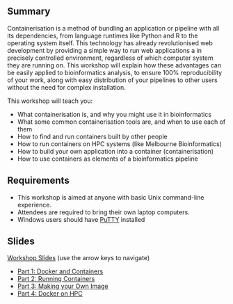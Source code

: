 ## Summary
Containerisation is a method of bundling an application or pipeline with all its dependencies, from language runtimes like Python and R to the operating system itself. This technology has already revolutionised web development by providing a simple way to run web applications a in precisely controlled environment, regardless of which computer system they are running on. This workshop will explain how these advantages can be easily applied to bioinformatics analysis, to ensure 100% reproducibility of your work, along with easy distribution of your pipelines to other users without the need for complex installation.

This workshop will teach you:

* What containerisation is, and why you might use it in bioinformatics
* What some common containerisation tools are, and when to use each of them
* How to find and run containers built by other people
* How to run containers on HPC systems (like Melbourne Bioinformatics)
* How to build your own application into a container (containerisation)
* How to use containers as elements of a bioinformatics pipeline

## Requirements

* This workshop is aimed at anyone with basic Unix command-line experience.
* Attendees are required to bring their own laptop computers.
* Windows users should have [PuTTY](https://www.chiark.greenend.org.uk/~sgtatham/putty/latest.html) installed


## Slides
[Workshop Slides](media/index.html) (use the arrow keys to navigate)

* [Part 1: Docker and Containers](http://melbournebioinformatics.github.io/MelBioInf_docs/tutorials/docker/media/index.html#2)
* [Part 2: Running Containers](http://melbournebioinformatics.github.io/MelBioInf_docs/tutorials/docker/media/index.html#9)
* [Part 3: Making your Own Image](http://melbournebioinformatics.github.io/MelBioInf_docs/tutorials/docker/media/index.html#32)
* [Part 4: Docker on HPC](http://melbournebioinformatics.github.io/MelBioInf_docs/tutorials/docker/media/index.html#45)

